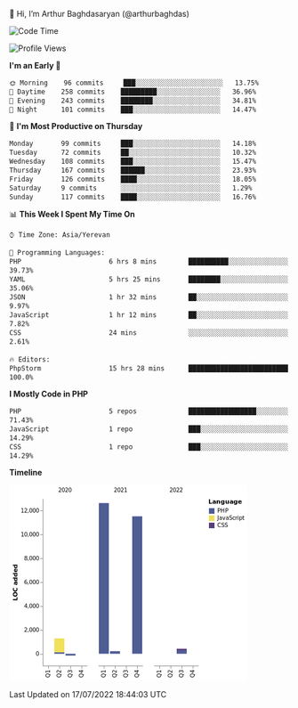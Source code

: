 👋 Hi, I’m Arthur Baghdasaryan (@arthurbaghdas)


<!--START_SECTION:waka-->
![Code Time](http://img.shields.io/badge/Code%20Time-0%20secs-blue)

![Profile Views](http://img.shields.io/badge/Profile%20Views-0-blue)

**I'm an Early 🐤** 

```text
🌞 Morning    96 commits     ███░░░░░░░░░░░░░░░░░░░░░░   13.75% 
🌆 Daytime    258 commits    █████████░░░░░░░░░░░░░░░░   36.96% 
🌃 Evening    243 commits    ████████░░░░░░░░░░░░░░░░░   34.81% 
🌙 Night      101 commits    ███░░░░░░░░░░░░░░░░░░░░░░   14.47%

```
📅 **I'm Most Productive on Thursday** 

```text
Monday       99 commits     ███░░░░░░░░░░░░░░░░░░░░░░   14.18% 
Tuesday      72 commits     ██░░░░░░░░░░░░░░░░░░░░░░░   10.32% 
Wednesday    108 commits    ███░░░░░░░░░░░░░░░░░░░░░░   15.47% 
Thursday     167 commits    ██████░░░░░░░░░░░░░░░░░░░   23.93% 
Friday       126 commits    ████░░░░░░░░░░░░░░░░░░░░░   18.05% 
Saturday     9 commits      ░░░░░░░░░░░░░░░░░░░░░░░░░   1.29% 
Sunday       117 commits    ████░░░░░░░░░░░░░░░░░░░░░   16.76%

```


📊 **This Week I Spent My Time On** 

```text
⌚︎ Time Zone: Asia/Yerevan

💬 Programming Languages: 
PHP                      6 hrs 8 mins        ██████████░░░░░░░░░░░░░░░   39.73% 
YAML                     5 hrs 25 mins       ████████░░░░░░░░░░░░░░░░░   35.06% 
JSON                     1 hr 32 mins        ██░░░░░░░░░░░░░░░░░░░░░░░   9.97% 
JavaScript               1 hr 12 mins        ██░░░░░░░░░░░░░░░░░░░░░░░   7.82% 
CSS                      24 mins             ░░░░░░░░░░░░░░░░░░░░░░░░░   2.61%

🔥 Editors: 
PhpStorm                 15 hrs 28 mins      █████████████████████████   100.0%

```

**I Mostly Code in PHP** 

```text
PHP                      5 repos             █████████████████░░░░░░░░   71.43% 
JavaScript               1 repo              ███░░░░░░░░░░░░░░░░░░░░░░   14.29% 
CSS                      1 repo              ███░░░░░░░░░░░░░░░░░░░░░░   14.29%

```


**Timeline**

![Chart not found](https://raw.githubusercontent.com/arthurbaghdas/arthurbaghdas/main/charts/bar_graph.png) 


 Last Updated on 17/07/2022 18:44:03 UTC
<!--END_SECTION:waka-->
